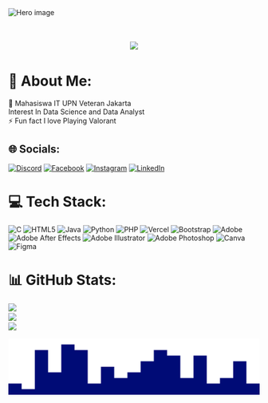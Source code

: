 <img src="https://github.com/Rama0surya/Rama0Surya/blame/main/wave_top.svg" alt="Hero image">
<h1 align="center">
    <img src="https://readme-typing-svg.herokuapp.com/?font=Righteous&size=35&center=true&vCenter=true&width=500&height=70&duration=4000&lines=Hello!+👋;+I'm+Ahmad+Surya+Ramadhan!;" />
</h1>

# 💫 About Me:
🔭 Mahasiswa IT UPN Veteran Jakarta<br> Interest In Data Science and Data Analyst <br>⚡ Fun fact I love Playing Valorant


## 🌐 Socials:
[![Discord](https://img.shields.io/badge/Discord-%237289DA.svg?logo=discord&logoColor=white)](https://discord.gg/hades061) [![Facebook](https://img.shields.io/badge/Facebook-%231877F2.svg?logo=Facebook&logoColor=white)](https://www.facebook.com/ahmad.suryaramadhan/) [![Instagram](https://img.shields.io/badge/Instagram-%23E4405F.svg?logo=Instagram&logoColor=white)](https://instagram.com/ahmdsuryaramadhan) [![LinkedIn](https://img.shields.io/badge/LinkedIn-%230077B5.svg?logo=linkedin&logoColor=white)](https://www.linkedin.com/in/ahmad-surya-ramadhan-387b14218/) 
# 💻 Tech Stack:
![C](https://img.shields.io/badge/c-%2300599C.svg?style=for-the-badge&logo=c&logoColor=white) ![HTML5](https://img.shields.io/badge/html5-%23E34F26.svg?style=for-the-badge&logo=html5&logoColor=white) ![Java](https://img.shields.io/badge/java-%23ED8B00.svg?style=for-the-badge&logo=openjdk&logoColor=white) ![Python](https://img.shields.io/badge/python-3670A0?style=for-the-badge&logo=python&logoColor=ffdd54) ![PHP](https://img.shields.io/badge/php-%23777BB4.svg?style=for-the-badge&logo=php&logoColor=white) ![Vercel](https://img.shields.io/badge/vercel-%23000000.svg?style=for-the-badge&logo=vercel&logoColor=white) ![Bootstrap](https://img.shields.io/badge/bootstrap-%238511FA.svg?style=for-the-badge&logo=bootstrap&logoColor=white) ![Adobe](https://img.shields.io/badge/adobe-%23FF0000.svg?style=for-the-badge&logo=adobe&logoColor=white) ![Adobe After Effects](https://img.shields.io/badge/Adobe%20After%20Effects-9999FF.svg?style=for-the-badge&logo=Adobe%20After%20Effects&logoColor=white) ![Adobe Illustrator](https://img.shields.io/badge/adobe%20illustrator-%23FF9A00.svg?style=for-the-badge&logo=adobe%20illustrator&logoColor=white) ![Adobe Photoshop](https://img.shields.io/badge/adobe%20photoshop-%2331A8FF.svg?style=for-the-badge&logo=adobe%20photoshop&logoColor=white)  ![Canva](https://img.shields.io/badge/Canva-%2300C4CC.svg?style=for-the-badge&logo=Canva&logoColor=white) ![Figma](https://img.shields.io/badge/figma-%23F24E1E.svg?style=for-the-badge&logo=figma&logoColor=white)
# 📊 GitHub Stats:
![](https://github-readme-stats.vercel.app/api?username=jefthah&theme=dark&hide_border=false&include_all_commits=false&count_private=false)<br/>
![](https://github-readme-streak-stats.herokuapp.com/?user=jefthah&theme=dark&hide_border=false)<br/>
![](https://github-readme-stats.vercel.app/api/top-langs/?username=jefthah&theme=dark&hide_border=false&include_all_commits=false&count_private=false&layout=compact)

<img src="https://github.com/Rama0surya/Rama0Surya/blob/main/wave_buttom.svg" alt="Hero image">
